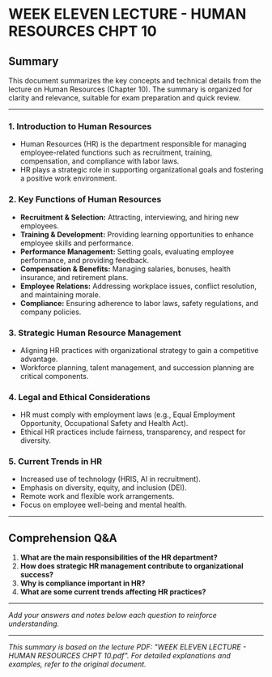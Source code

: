 # WEEK ELEVEN LECTURE - HUMAN RESOURCES CHPT 10

## Summary

This document summarizes the key concepts and technical details from the lecture on Human Resources (Chapter 10). The summary is organized for clarity and relevance, suitable for exam preparation and quick review.

---

### 1. Introduction to Human Resources
- Human Resources (HR) is the department responsible for managing employee-related functions such as recruitment, training, compensation, and compliance with labor laws.
- HR plays a strategic role in supporting organizational goals and fostering a positive work environment.

### 2. Key Functions of Human Resources
- **Recruitment & Selection:** Attracting, interviewing, and hiring new employees.
- **Training & Development:** Providing learning opportunities to enhance employee skills and performance.
- **Performance Management:** Setting goals, evaluating employee performance, and providing feedback.
- **Compensation & Benefits:** Managing salaries, bonuses, health insurance, and retirement plans.
- **Employee Relations:** Addressing workplace issues, conflict resolution, and maintaining morale.
- **Compliance:** Ensuring adherence to labor laws, safety regulations, and company policies.

### 3. Strategic Human Resource Management
- Aligning HR practices with organizational strategy to gain a competitive advantage.
- Workforce planning, talent management, and succession planning are critical components.

### 4. Legal and Ethical Considerations
- HR must comply with employment laws (e.g., Equal Employment Opportunity, Occupational Safety and Health Act).
- Ethical HR practices include fairness, transparency, and respect for diversity.

### 5. Current Trends in HR
- Increased use of technology (HRIS, AI in recruitment).
- Emphasis on diversity, equity, and inclusion (DEI).
- Remote work and flexible work arrangements.
- Focus on employee well-being and mental health.

---

## Comprehension Q&A

1. **What are the main responsibilities of the HR department?**
2. **How does strategic HR management contribute to organizational success?**
3. **Why is compliance important in HR?**
4. **What are some current trends affecting HR practices?**

---

*Add your answers and notes below each question to reinforce understanding.*

---

*This summary is based on the lecture PDF: "WEEK ELEVEN LECTURE - HUMAN RESOURCES CHPT 10.pdf". For detailed explanations and examples, refer to the original document.*
